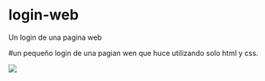 # login-web
Un login de una pagina web


 #un pequeño login de una pagian wen que huce utilizando solo html y css.

<img src="https://github.com/absoluteb31ng/login-web/blob/main/img.jpgW"></img> 

